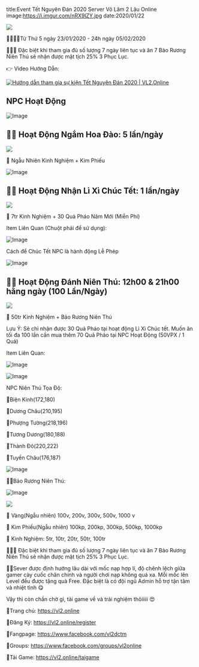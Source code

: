 title:Event Tết Nguyên Đán 2020 Server Võ Lâm 2 Lậu Online
image:https://i.imgur.com/nRX9lZY.jpg
date:2020/01/22

![](https://i.imgur.com/uRbQeHc.png)

🔔🔔🔔🔔Từ Thứ 5 ngày 23/01/2020 - 24h ngày 05/02/2020

🎁🎁🎁 Đặc biệt khi tham gia đủ số lượng 7 ngày liên tục và ăn 7 Bảo Rương Niên Thú sẽ nhận được mật tịch 25% 3 Phục Lục.

👉 Video Hướng Dẫn:

[![Hướng dẫn tham gia sự kiện Tết Nguyên Đán 2020 | VL2.Online](http://img.youtube.com/vi/WRhjX2-L1cE/0.jpg)](http://www.youtube.com/watch?v=WRhjX2-L1cE "Hướng dẫn tham gia sự kiện Tết Nguyên Đán 2020 | VL2.Online")

## NPC Hoạt Động

![Image](https://i.imgur.com/DcwB0A3.jpg)

## 🥇🥇 Hoạt Động Ngắm Hoa Đào: 5 lần/ngày

![](https://i.imgur.com/U0DEf1f.png)

🎁 Ngẫu Nhiên Kinh Nghiệm + Kim Phiếu

![Image](https://i.imgur.com/dggKAZR.jpg)

## 🥈🥈 Hoạt Động Nhận Lì Xì Chúc Tết: 1 lần/ngày

![](https://i.imgur.com/U0DEf1f.png)

🎁 7tr Kinh Nghiệm + 30 Quả Pháo Năm Mới (Miễn Phí)

Item Liên Quan (Chuột phải để sử dụng):

![Image](https://i.imgur.com/1uVP35c.jpg)

Cách để Chúc Tết NPC là hành động Lễ Phép

![Image](https://i.imgur.com/1OMF7fA.jpg)

## 🏅🏅 Hoạt Động Đánh Niên Thú: 12h00 & 21h00 hằng ngày (100 Lần/Ngày)

![](https://i.imgur.com/U0DEf1f.png)

🎁 50tr Kinh Nghiệm + Bảo Rương Niên Thú

Lưu Ý: Sẽ chỉ nhận được 30 Quả Pháo tại hoạt động Lì Xì Chúc tết. Muốn ăn tối đa 100 lần cần mua thêm 70 Quả Pháo tại NPC Hoạt Động (50VPX / 1 Quả)

Item Liên Quan:

![Image](https://i.imgur.com/1msMVA1.jpg)

![Image](https://i.imgur.com/yhMK13D.jpg)

NPC Niên Thú Tọa Độ:

🔰Biện Kinh(172,180)

🔰Dương Châu(210,195)

🔰Phượng Tường(218,196)

🔰Tương Dương(180,188)

🔰Thành Đô(220,222)

🔰Tuyền Châu(176,187)

![Image](https://i.imgur.com/CWtb8I1.jpg)

💎💎Bảo Rương Niên Thú:

![Image](https://i.imgur.com/uluXC3Q.jpg)

![](https://i.imgur.com/U0DEf1f.png)

🎁 Vàng(Ngẫu nhiên) 100v, 200v, 300v, 500v, 1000 v

🎁 Kim Phiếu(Ngẫu nhiên) 100kp, 200kp, 300kp, 500kp, 1000kp 

🎁 Kinh Nghiệm: 5tr, 10tr, 20tr, 50tr, 100tr

🎁🎁🎁 Đặc biệt khi tham gia đủ số lượng 7 ngày liên tục và ăn 7 Bảo Rương Niên Thú sẽ nhận được mật tịch 25% 3 Phục Lục.

👨‍💻Sever được định hướng lâu dài với mốc nạp hợp lí, độ chênh lệch giữa gamer cày cuốc chân chính và người chơi nạp không quá xa. Mỗi mốc lên Level đều được tặng quà Free. Đặc biệt là có đội ngũ Admin hỗ trợ tận tâm và nhiệt tình 😋

Vậy thì còn chần chờ gì, tải game về và trải nghiệm thôiiiii 😍

🔰Trang chủ: https://vl2.online

🔰Đăng Ký: https://vl2.online/register

🔰Fangpage: https://www.facebook.com/vl2dctm

🔰Groups: https://www.facebook.com/groups/vl2online

🔰Tải Game: https://vl2.online/taigame
